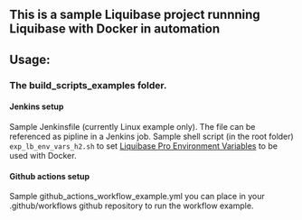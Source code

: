 ## This is a sample Liquibase project runnning Liquibase with Docker in automation

## Usage:

### The build_scripts_examples folder.
#### Jenkins setup
Sample Jenkinsfile (currently Linux example only). The file can be referenced as pipline in a Jenkins job.
Sample shell script (in the root folder) `exp_lb_env_vars_h2.sh` to set [Liquibase Pro Environment Variables](https://www.liquibase.com/blog/liquibase-environment-variables-control-deployments) to be used with Docker.


#### Github actions setup
Sample github_actions_workflow_example.yml you can place in your .github/workflows github repository to run the workflow example.

